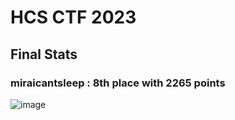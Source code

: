# HCS CTF 2023

## Final Stats

### miraicantsleep : 8th place with 2265 points
![image](https://github.com/miraicantsleep/ctf-writeups/assets/29684003/22514848-883f-4db3-906b-8a27841340ca)